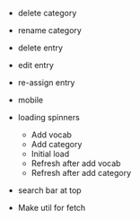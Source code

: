 * delete category

* rename category

* delete entry

* edit entry

* re-assign entry

* mobile

* loading spinners
    * Add vocab
    * Add category
    * Initial load
    * Refresh after add vocab
    * Refresh after add category

* search bar at top

* Make util for fetch
